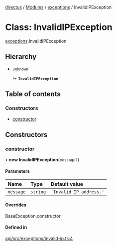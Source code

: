 [directus](../README.md) / [Modules](../modules.md) / [exceptions](../modules/exceptions.md) / InvalidIPException

# Class: InvalidIPException

[exceptions](../modules/exceptions.md).InvalidIPException

## Hierarchy

- `unknown`

  ↳ **`InvalidIPException`**

## Table of contents

### Constructors

- [constructor](exceptions.InvalidIPException.md#constructor)

## Constructors

### constructor

• **new InvalidIPException**(`message?`)

#### Parameters

| Name | Type | Default value |
| :------ | :------ | :------ |
| `message` | `string` | `'Invalid IP address.'` |

#### Overrides

BaseException.constructor

#### Defined in

[api/src/exceptions/invalid-ip.ts:4](https://github.com/directus/directus/blob/9368dbd0c/api/src/exceptions/invalid-ip.ts#L4)
